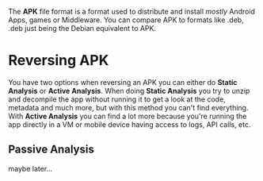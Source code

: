 The **APK** file format is a format used to distribute and install *mostly* Android Apps, games or Middleware. You can compare APK to formats like .deb, .deb just being the Debian equivalent to APK.

# Reversing APK
You have two options when reversing an APK you can either do **Static Analysis** or **Active Analysis**. When doing **Static Analysis** you try to unzip and decompile the app without running it to get a look at the code, metadata and much more, but with this method you can't find everything. With **Active Analysis** you can find a lot more because you're running the app directly in a VM or mobile device having access to logs, API calls, etc.

## Passive Analysis
maybe later...